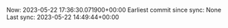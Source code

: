 Now: 2023-05-22 17:36:30.071900+00:00 Earliest commit since sync: None Last sync: 2023-05-22 14:49:44+00:00

